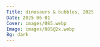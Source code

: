 ```yaml
---
Title: dinosaurs & bubbles, 2025
Date: 2025-06-01
Cover: images/085.webp
Image: images/085@2x.webp
Bg: dark
---
```


